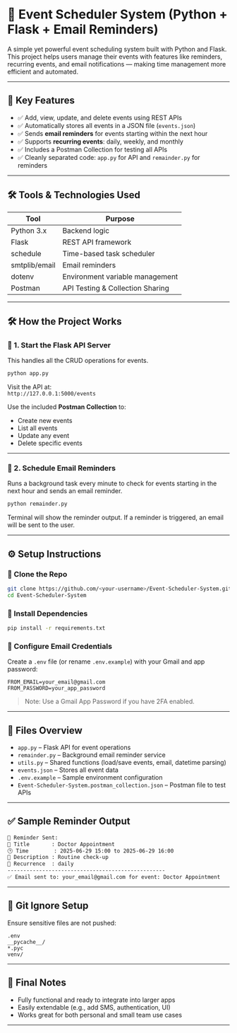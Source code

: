 # 📅 Event Scheduler System (Python + Flask + Email Reminders)

A simple yet powerful event scheduling system built with Python and Flask. This project helps users manage their events with features like reminders, recurring events, and email notifications — making time management more efficient and automated.

---

## 🚀 Key Features

- ✅ Add, view, update, and delete events using REST APIs
- ✅ Automatically stores all events in a JSON file (`events.json`)
- ✅ Sends **email reminders** for events starting within the next hour
- ✅ Supports **recurring events**: daily, weekly, and monthly
- ✅ Includes a Postman Collection for testing all APIs
- ✅ Cleanly separated code: `app.py` for API and `remainder.py` for reminders

---

## 🛠 Tools & Technologies Used

| Tool            | Purpose                         |
|-----------------|----------------------------------|
| Python 3.x      | Backend logic                   |
| Flask           | REST API framework              |
| schedule        | Time-based task scheduler       |
| smtplib/email   | Email reminders                 |
| dotenv          | Environment variable management |
| Postman         | API Testing & Collection Sharing|

---


## 🛠️ How the Project Works

### 🔹 1. Start the Flask API Server

This handles all the CRUD operations for events.

```bash
python app.py
```

Visit the API at:  
`http://127.0.0.1:5000/events`

Use the included **Postman Collection** to:
- Create new events
- List all events
- Update any event
- Delete specific events

---

### 🔹 2. Schedule Email Reminders

Runs a background task every minute to check for events starting in the next hour and sends an email reminder.

```bash
python remainder.py
```

Terminal will show the reminder output. If a reminder is triggered, an email will be sent to the user.

---

## ⚙️ Setup Instructions

### 🔸 Clone the Repo

```bash
git clone https://github.com/<your-username>/Event-Scheduler-System.git
cd Event-Scheduler-System
```

### 🔸 Install Dependencies

```bash
pip install -r requirements.txt
```

### 🔸 Configure Email Credentials

Create a `.env` file (or rename `.env.example`) with your Gmail and app password:

```
FROM_EMAIL=your_email@gmail.com
FROM_PASSWORD=your_app_password
```

> Note: Use a Gmail App Password if you have 2FA enabled.

---

## 📂 Files Overview

- `app.py` – Flask API for event operations  
- `remainder.py` – Background email reminder service  
- `utils.py` – Shared functions (load/save events, email, datetime parsing)  
- `events.json` – Stores all event data  
- `.env.example` – Sample environment configuration  
- `Event-Scheduler-System.postman_collection.json` – Postman file to test APIs

---

## ✅ Sample Reminder Output

```bash
🔔 Reminder Sent:
📅 Title       : Doctor Appointment
🕒 Time        : 2025-06-29 15:00 to 2025-06-29 16:00
📝 Description : Routine check-up
🔁 Recurrence  : daily
--------------------------------------------------
✅ Email sent to: your_email@gmail.com for event: Doctor Appointment
```

---

## 📎 Git Ignore Setup

Ensure sensitive files are not pushed:

```
.env
__pycache__/
*.pyc
venv/
```

---

## 🙌 Final Notes

- Fully functional and ready to integrate into larger apps
- Easily extendable (e.g., add SMS, authentication, UI)
- Works great for both personal and small team use cases

---

